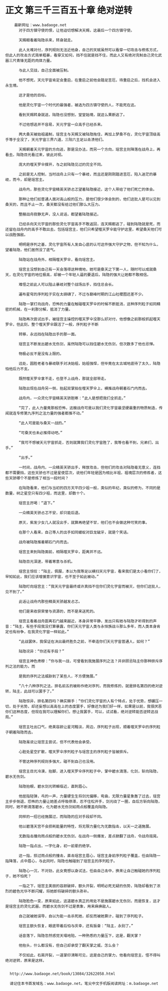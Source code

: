 # 正文 第三千三百五十章 绝对逆转
        最新网址：www.badaoge.net
          对于四方镇守使的恨，让他迫切想解决天赐，这最后一个四方镇守使。
      
          天赐眼看着陆隐杀来，转身就走。
      
          此人太难对付，序列规则无法近他身，自己的天赋虽然可以看穿一切攻击与修炼方式，但此人的攻击方式简单粗暴，看穿又如何，挡不住就是挡不住，而此人又有绝对克制自己灵化武器三尺青锋无距的肉体力量。
      
          与此人交战，自己全面被压制。
      
          他不想死，天元宇宙肯定会重启，在重启之前他会踏足苦厄，待重启之后，找机会进入永生境。
      
          这才是他的目标。
      
          他是灵化宇宙一个时代的最强者，被选为四方镇守使的人，不能死在这。
      
          看到天赐转身就逃，陆隐也没想到，堂堂始境，就这么果断逃了。
      
          不过他想逃并不容易，天元宇宙一众高手已经杀来。
      
          两大桑天被始祖遏制，瑶宫主与天赐又被陆隐拖住，再加上梦桑不在，灵化宇宙顶级高手等于全没了，天元宇宙三界六道，三阳六主足以击溃他们。
      
          天赐朝着天元宇宙的方向逃，那是没办法，而另一个方向，瑶宫主则降落在战舟上，再看去，陆隐目光看过来，彼此对视。
      
          庞大的噬天罗伞撑开，与之前陆隐见过的完全不同。
      
          之前是无人控制，当时战舟上只有一个暴岐，而且还是刚刚踏进苦厄，陷入迷茫的暴岐，而今，却是瑶宫主。
      
          战舟内，那些灵化宇宙精英天骄忐忑望着陆隐接近，这个人带给了他们死亡的体会。
      
          那种让他们如普通人面对高山般的压力，是他们很少体会到的，他们这批人是可以见到桑天的，而且不止一次，桑天都没有给过他们那么大压力。
      
          整艘战舟寂静无声，没人说话，都望着陆隐接近。
      
          已经杀向天元宇宙的那些灵化宇宙高手不敢返回，连天赐都逃了，碰到陆隐就是死，而还留在战舟内的高手不敢出去，包括瑶宫主，他们只希望噬天罗伞能守护这里，希望桑天他们可以战胜强敌。
      
          明明是序列之基，灵化宇宙所有人发自心底的认可这件强大守护之物，但不知为什么，望着陆隐，他们居然没了底气。
      
          陆隐站在战舟外，相隔噬天罗伞，看向瑶宫主。
      
          瑶宫主没想到自己有一天会落得这种境地，她可是桑天之下第一人，随时可以成就桑天，在灵化宇宙的地位极高，却被一个年轻人逼的要退后，陆隐的强大让她都不敢相信。
      
          难怪之前此人可以阻止暴岐对整个战场出手，挡住总会长。
      
          遍布星穹的序列粒子实在太磅礴了，不过与巅峰时期的江山社稷图还差不少。
      
          陆隐一掌打向战舟，恐怖的力量在触碰噬天罗伞的时候不断抵消，这种序列粒子如同精密的机械，在一刹那分解，抵消了力量。
      
          陆隐再次尝试出手，被瑶宫主操控的噬天罗伞没那么好对付，他想像之前那般抓起噬天罗伞，但此刻，整个噬天罗伞跟活了一般，序列粒子不断
      
          转移，永远挡在陆隐出手的那一面。
      
          瑶宫主不断发出碧水无伤剑，虽然陆隐可以挡住碧水无伤剑，但次数多了他也忌惮。
      
          物极必反不是没有上限的。
      
          远处，圆脸老者与暴岐联手对决始祖，始祖强悍，但毕竟在太古城地底待了太久，陆隐怕他后力不支。
      
          既然噬天罗伞拿不走，也登不上战舟，那就全部带走。
      
          陆隐出现在战舟另一侧，抬起双掌拍在噬天罗伞上，横推战舟朝着石门内而去。
      
          战舟内，一众灵化宇宙精英天骄胆寒：“此人是想把我们全抓走。”
      
          “完了，此人力量竟那般恐怖，这艘战舟可是以我们灵化宇宙最坚硬最重的物质制造，传闻就连专修第九序列之法力量的强者都推不动。”
      
          “此人可是能与桑天一战的。”
      
          “可桑天也未必推得动吧。”
      
          “我可不想被天元宇宙抓走，否则就算我们灵化宇宙胜了，我等也看不到，兄弟们，出手。”
      
          “出手。”
      
          一时间，战舟内，一众精英天骄出手，释放攻击，但他们的攻击对陆隐毫无意义，连挡都不需要挡，这些天骄也不过是星使层次，说他们年轻是因为相比半祖，祖境层次的修炼者，这些天骄哪个不是修炼了相当一段时间？
      
          在陆隐看来，他们与当初的四方天平四少祖一般，类似的年纪，类似的修为，不同的是数量，树之星空只有四少祖，而这里，却数十个。
      
          瑶宫主厉喝：“退下。”
      
          一众精英天骄忐忑不安，却只能后退。
      
          原灭，紫发少女几人就没出手，就算再绝望不甘，他们也不会做这种可笑的事。
      
          在那个人看来，自己等人的出手如同蝼蚁对巨龙龇牙，就是个笑话。
      
          战舟被陆隐推着朝石门内而去。
      
          瑶宫主来到陆隐面前，相隔噬天罗伞，距离并不远。
      
          陆隐目光深邃，带着寒意与杀机。
      
          瑶宫主惊叹：“陆主，佩服，本以为我等足以横扫天元宇宙，看来我们是太小看你们了，早知如此，我们应该增援意识宇宙，也不至于如此被动。”
      
          陆隐盯向瑶宫主：“我天元宇宙最终或许真挡不住你们灵化宇宙而被灭，但你们这批人，见不到了。”
      
          此话让战舟内那些精英天骄越发忐忑。
      
          他们是来收获荣誉与资源的，而不是来送死的。
      
          瑶宫主看着战舟距离石门越来越近，本身异常平静，发出只有她与陆隐才听得到的声音：“陆主，有些手段我没打算暴露，你们天元宇宙人类与永恒族战斗那么多年，而人类本身肯定也有纷争，在我灵化宇宙一样如此。”
      
          “此战罢休，我保证在决出最终胜负之前，不牵连你们天元宇宙普通人，如何？”
      
          陆隐诧异：“你还有手段？”
      
          瑶宫主神色肃穆：“你与我一战，可曾看到我施展序列之法？并非顾忌陆主你那种排斥序列之法的能力，而
      
          是我的序列之法威胁到了某些人，不方便施展。”
      
          “八十八种序列之法，排名前五的被称作绝对序列，而我修炼的，就是排名第四的绝对逆转，陆主，此战可以罢手了。”
      
          陆隐惊异，排名第四吗？确实棘手：“你们灵化宇宙的人有个特点，处于优势，想碾压一切，处于劣势，却还妄想以高高在上的态度罢手，好像还为我们好一样，如果是以前，我很厌恶你们这种态度，但现在我可以理解你们，想让我罢手，可以，试试看，绝对逆转能否逆转这战局。”
      
          瑶宫主吐出口气，绝美容颜让星河黯淡，周边，序列粒子出现，顺着噬天罗伞的序列粒子朝着陆隐而去。
      
          陆隐虽说让瑶宫主尝试，但不代表他会承受。
      
          心脏处星空扩散，噬天罗伞序列粒子与瑶宫主的序列粒子皆被排斥。
      
          不管这种序列规则多强大，碰不到自己也没用。
      
          瑶宫主目光冷漠，抬脚，进入噬天罗伞序列粒子中，掌中碧水滴落，化剑，斩向陆隐，碧水无伤剑。
      
          陆隐抬眼，碧水剑光转瞬临近，直刺眉心。
      
          他屈指轻弹，乓的一声，力量硬生生将剑光偏移，弯曲，无限力量星象轰了过去，瑶宫主步步倒退，恐怖的力量让她差点呼吸停滞，忍不住松开手，剑光绕了一圈，自后方斩向陆隐，同时，她不断滴落碧水，化为碧水无伤剑如雨点般覆盖向陆隐。
      
          同样的一招已经施展过，而陆隐的应对手段却不同。
      
          他以碧落天宫不会损耗能量的特性，将无限力量化为无数指击，以天一之道施展。
      
          无数指击撞向雨点般的碧水无伤剑，在战舟一侧爆发，差点掀翻了战舟，令战舟摇晃。
      
          陆隐一指点出，一字化身，初一前辈的绝学。
      
          这一指，掠过雨点般的撞击，直击瑶宫主眉心，瑶宫主身前序列粒子覆盖，任由陆隐一指降落，点中眉心，与此同时，陆隐也触碰到了瑶宫主的序列粒子。
      
          陆隐心一沉，不对劲，此女竟想以身试法，任由自己击中，换来让自己触碰她的序列粒子，她不怕死？
      
          一指之下，瑶宫主美丽的容颜破碎，额头开裂，明明必死无疑的伤势，陆隐却看到了浓烈的碧色光华不断闪耀，将她即将破碎的额头弥补。
      
          陆隐脸色一变，原来如此，这道碧水真正的用处不是施展碧水无伤剑，而是恢复，这才是瑶宫主的灵化武器，而碧水无伤剑不过是表象，用来麻痹敌人。
      
          自己就被她误导，自以为能一击杀死她，却反而被她算计，碰到了序列粒子。
      
          瑶宫主额头恢复，眼底带着后怕与庆幸，还有振奋：“陆主，永别了。”
      
          话音落下，陆隐忽然感觉天塌地陷，一种熟悉的力量压下，这是，翻天掌？
      
          他抬头，什么都没有，但自己却承受了翻天掌之威，怎么会？
      
          不仅如此，右肩开裂，一道掌印清晰可见，这是自己的掌力，他看向瑶宫主，怪不得叫绝对逆转，原来是这样。
      
      
      http://www.badaoge.net/book/13084/32622058.html
      
      请记住本书首发域名：www.badaoge.net。笔尖中文手机版阅读网址：m.badaoge.net